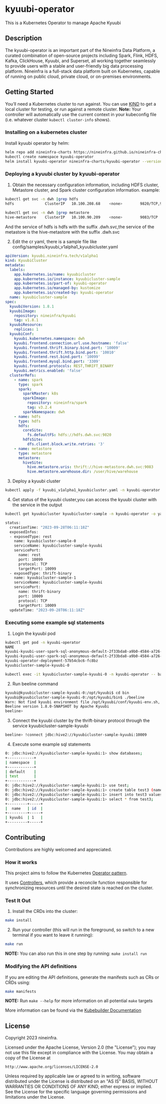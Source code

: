 # kyuubi-operator
This is a Kubernetes Operator to manage Apache Kyuubi

## Description
The kyuubi-operator is an important part of the Nineinfra Data Platform, a curated combination of open-source projects 
including Spark, Flink, HDFS, Kafka, ClickHouse, Kyuubi, and Superset, all working together seamlessly to provide users 
with a stable and user-friendly big data processing platform. Nineinfra is a full-stack data platform built on Kubernetes, 
capable of running on public cloud, private cloud, or on-premises environments.

## Getting Started
You’ll need a Kubernetes cluster to run against. You can use [KIND](https://sigs.k8s.io/kind) to get a local cluster for testing, or run against a remote cluster.
**Note:** Your controller will automatically use the current context in your kubeconfig file (i.e. whatever cluster `kubectl cluster-info` shows).

### Installing on a kubernetes cluster
Install kyuubi operator by helm:

```sh
helm repo add nineinfra-charts https://nineinfra.github.io/nineinfra-charts/
kubectl create namespace kyuubi-operator
helm install kyuubi-operator nineinfra-charts/kyuubi-operator --version 0.18.1 -n kyuubi-operator
```
### Deploying a kyuubi cluster by kyuubi-operator
1. Obtain the necessary configuration information, including HDFS cluster, Metastore cluster, and Spark cluster configuration information.
example:
```sh
kubectl get svc -n dwh |grep hdfs
hdfs              ClusterIP   10.100.208.68    <none>        9820/TCP,9870/TCP,9871/TCP    
                              
kubectl get svc -n dwh |grep metastore
hive-metastore    ClusterIP   10.100.90.209    <none>        9083/TCP
```
And the service of hdfs is hdfs with the suffix .dwh.svc,the service of the metastore is the hive-metastore with the suffix .dwh.svc

2. Edit the cr yaml, there is a sample file like config/samples/kyuubi_v1alpha1_kyuubicluster.yaml 
```yaml
apiVersion: kyuubi.nineinfra.tech/v1alpha1
kind: KyuubiCluster
metadata:
  labels:
    app.kubernetes.io/name: kyuubicluster
    app.kubernetes.io/instance: kyuubicluster-sample
    app.kubernetes.io/part-of: kyuubi-operator
    app.kubernetes.io/managed-by: kustomize
    app.kubernetes.io/created-by: kyuubi-operator
  name: kyuubicluster-sample
spec:
  kyuubiVersion: 1.8.1
  kyuubiImage:
    repository: nineinfra/kyuubi
    tag: v1.8.1
  kyuubiResource:
    replicas: 1
  kyuubiConf:
    kyuubi.kubernetes.namespace: dwh
    kyuubi.frontend.connection.url.use.hostname: 'false'
    kyuubi.frontend.thrift.binary.bind.port: '10009'
    kyuubi.frontend.thrift.http.bind.port: '10010'
    kyuubi.frontend.rest.bind.port: '10099'
    kyuubi.frontend.mysql.bind.port: '3309'
    kyuubi.frontend.protocols: REST,THRIFT_BINARY
    kyuubi.metrics.enabled: 'false'
  clusterRefs:
    - name: spark
      type: spark
      spark:
        sparkMaster: k8s
        sparkImage:
          repository: nineinfra/spark
          tag: v3.2.4
        sparkNamespace: dwh
    - name: hdfs
      type: hdfs
      hdfs:
        coreSite:
          fs.defaultFS: hdfs://hdfs.dwh.svc:9820
        hdfsSite:
          dfs.client.block.write.retries: '3'
    - name: metastore
      type: metastore
      metastore:
        hiveSite:
          hive.metastore.uris: thrift://hive-metastore.dwh.svc:9083
          hive.metastore.warehouse.dir: /user/hive/warehouse
```
3. Deploy a kyuubi cluster
```sh
kubectl apply -f kyuubi_v1alpha1_kyuubicluster.yaml -n kyuubi-operator
```
4. Get status of the kyuubi cluster,you can access the kyuubi cluster with the service in the output 
```sh
kubectl get kyuubicluster kyuubicluster-sample -n kyuubi-operator -o yaml

status:
  creationTime: "2023-09-28T06:11:18Z"
  exposedInfos:
  - exposedType: rest
    name: kyuubicluster-sample-0
    serviceName: kyuubicluster-sample-kyuubi
    servicePort:
      name: rest
      port: 10099
      protocol: TCP
      targetPort: 10099
  - exposedType: thrift-binary
    name: kyuubicluster-sample-1
    serviceName: kyuubicluster-sample-kyuubi
    servicePort:
      name: thrift-binary
      port: 10009
      protocol: TCP
      targetPort: 10009
  updateTime: "2023-09-28T06:11:18Z"
```

### Executing some example sql statements
1. Login the kyuubi pod
```sh
kubectl get pod -n kyuubi-operator
NAME                                                                                                                              READY   STATUS      RESTARTS   AGE
kyuubi-kyuubi-user-spark-sql-anonymous-default-2f33bda8-a9b0-4584-a726-1d653c809d15-2f33bda8-a9b0-4584-a726-1d653c809d15-exec-1   0/1     Completed   0          92m
kyuubi-kyuubi-user-spark-sql-anonymous-default-2f33bda8-a9b0-4584-a726-1d653c809d15-2f33bda8-a9b0-4584-a726-1d653c809d15-exec-2   0/1     Completed   0          92m
kyuubi-operator-deployment-57b54cbc6-fc8bz                                                                                        1/1     Running     0          85m
kyuubicluster-sample-kyuubi-0                                                                                                     1/1     Running     0          83m

kubectl exec -it kyuubicluster-sample-kyuubi-0 -n kyuubi-operator -- bash
```
2. Run beeline command
```sh
kyuubi@kyuubicluster-sample-kyuubi-0:/opt/kyuubi$ cd bin
kyuubi@kyuubicluster-sample-kyuubi-0:/opt/kyuubi/bin$ ./beeline
Warn: Not find kyuubi environment file /opt/kyuubi/conf/kyuubi-env.sh, using default ones...
Beeline version 1.8.0-SNAPSHOT by Apache Kyuubi
beeline> 
```
3. Connect the kyuubi cluster by the thrift-binary protocol through the service kyuubicluster-sample-kyuubi
```sh
beeline> !connect jdbc:hive2://kyuubicluster-sample-kyuubi:10009
```
4. Execute some example sql statements
```sh
0: jdbc:hive2://kyuubicluster-sample-kyuubi:1> show databases;
+------------+
| namespace  |
+------------+
| default    |
| test       |
+------------+
0: jdbc:hive2://kyuubicluster-sample-kyuubi:1> use test;
0: jdbc:hive2://kyuubicluster-sample-kyuubi:1> create table test3 (name string,id int);
0: jdbc:hive2://kyuubicluster-sample-kyuubi:1> insert into test3 values("kyuubi",1);
0: jdbc:hive2://kyuubicluster-sample-kyuubi:1> select * from test3;
+---------+-----+
|  name   | id  |
+---------+-----+
| kyuubi  | 1   |
+---------+-----+
```
## Contributing
Contributions are highly welcomed and appreciated.

### How it works
This project aims to follow the Kubernetes [Operator pattern](https://kubernetes.io/docs/concepts/extend-kubernetes/operator/).

It uses [Controllers](https://kubernetes.io/docs/concepts/architecture/controller/),
which provide a reconcile function responsible for synchronizing resources until the desired state is reached on the cluster.

### Test It Out
1. Install the CRDs into the cluster:

```sh
make install
```

2. Run your controller (this will run in the foreground, so switch to a new terminal if you want to leave it running):

```sh
make run
```

**NOTE:** You can also run this in one step by running: `make install run`

### Modifying the API definitions
If you are editing the API definitions, generate the manifests such as CRs or CRDs using:

```sh
make manifests
```

**NOTE:** Run `make --help` for more information on all potential `make` targets

More information can be found via the [Kubebuilder Documentation](https://book.kubebuilder.io/introduction.html)

## License

Copyright 2023 nineinfra.

Licensed under the Apache License, Version 2.0 (the "License");
you may not use this file except in compliance with the License.
You may obtain a copy of the License at

    http://www.apache.org/licenses/LICENSE-2.0

Unless required by applicable law or agreed to in writing, software
distributed under the License is distributed on an "AS IS" BASIS,
WITHOUT WARRANTIES OR CONDITIONS OF ANY KIND, either express or implied.
See the License for the specific language governing permissions and
limitations under the License.

